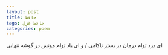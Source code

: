 ```yaml
---
layout: post
title: حافظ
tags: حافظ غزل
categories: poem
---
```


ای درد توام درمان در بستر ناکامی / و ای یاد توام مونس در گوشه تنهایی
